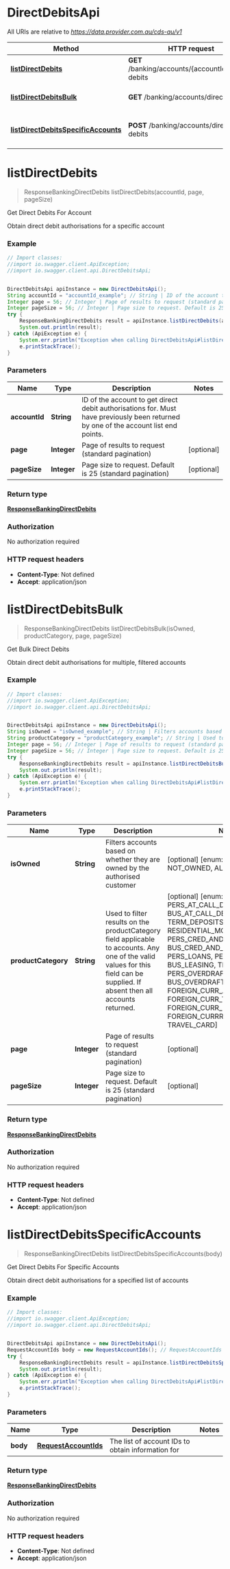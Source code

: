 # DirectDebitsApi

All URIs are relative to *https://data.provider.com.au/cds-au/v1*

Method | HTTP request | Description
------------- | ------------- | -------------
[**listDirectDebits**](DirectDebitsApi.md#listDirectDebits) | **GET** /banking/accounts/{accountId}/direct-debits | Get Direct Debits For Account
[**listDirectDebitsBulk**](DirectDebitsApi.md#listDirectDebitsBulk) | **GET** /banking/accounts/direct-debits | Get Bulk Direct Debits
[**listDirectDebitsSpecificAccounts**](DirectDebitsApi.md#listDirectDebitsSpecificAccounts) | **POST** /banking/accounts/direct-debits | Get Direct Debits For Specific Accounts

<a name="listDirectDebits"></a>
# **listDirectDebits**
> ResponseBankingDirectDebits listDirectDebits(accountId, page, pageSize)

Get Direct Debits For Account

Obtain direct debit authorisations for a specific account

### Example
```java
// Import classes:
//import io.swagger.client.ApiException;
//import io.swagger.client.api.DirectDebitsApi;


DirectDebitsApi apiInstance = new DirectDebitsApi();
String accountId = "accountId_example"; // String | ID of the account to get direct debit authorisations for.  Must have previously been returned by one of the account list end points.
Integer page = 56; // Integer | Page of results to request (standard pagination)
Integer pageSize = 56; // Integer | Page size to request. Default is 25 (standard pagination)
try {
    ResponseBankingDirectDebits result = apiInstance.listDirectDebits(accountId, page, pageSize);
    System.out.println(result);
} catch (ApiException e) {
    System.err.println("Exception when calling DirectDebitsApi#listDirectDebits");
    e.printStackTrace();
}
```

### Parameters

Name | Type | Description  | Notes
------------- | ------------- | ------------- | -------------
 **accountId** | **String**| ID of the account to get direct debit authorisations for.  Must have previously been returned by one of the account list end points. |
 **page** | **Integer**| Page of results to request (standard pagination) | [optional]
 **pageSize** | **Integer**| Page size to request. Default is 25 (standard pagination) | [optional]

### Return type

[**ResponseBankingDirectDebits**](ResponseBankingDirectDebits.md)

### Authorization

No authorization required

### HTTP request headers

 - **Content-Type**: Not defined
 - **Accept**: application/json

<a name="listDirectDebitsBulk"></a>
# **listDirectDebitsBulk**
> ResponseBankingDirectDebits listDirectDebitsBulk(isOwned, productCategory, page, pageSize)

Get Bulk Direct Debits

Obtain direct debit authorisations for multiple, filtered accounts

### Example
```java
// Import classes:
//import io.swagger.client.ApiException;
//import io.swagger.client.api.DirectDebitsApi;


DirectDebitsApi apiInstance = new DirectDebitsApi();
String isOwned = "isOwned_example"; // String | Filters accounts based on whether they are owned by the authorised customer
String productCategory = "productCategory_example"; // String | Used to filter results on the productCategory field applicable to accounts. Any one of the valid values for this field can be supplied. If absent then all accounts returned.
Integer page = 56; // Integer | Page of results to request (standard pagination)
Integer pageSize = 56; // Integer | Page size to request. Default is 25 (standard pagination)
try {
    ResponseBankingDirectDebits result = apiInstance.listDirectDebitsBulk(isOwned, productCategory, page, pageSize);
    System.out.println(result);
} catch (ApiException e) {
    System.err.println("Exception when calling DirectDebitsApi#listDirectDebitsBulk");
    e.printStackTrace();
}
```

### Parameters

Name | Type | Description  | Notes
------------- | ------------- | ------------- | -------------
 **isOwned** | **String**| Filters accounts based on whether they are owned by the authorised customer | [optional] [enum: OWNED, NOT_OWNED, ALL]
 **productCategory** | **String**| Used to filter results on the productCategory field applicable to accounts. Any one of the valid values for this field can be supplied. If absent then all accounts returned. | [optional] [enum: PERS_AT_CALL_DEPOSITS, BUS_AT_CALL_DEPOSITS, TERM_DEPOSITS, RESIDENTIAL_MORTGAGES, PERS_CRED_AND_CHRG_CARDS, BUS_CRED_AND_CHRG_CARDS, PERS_LOANS, PERS_LEASING, BUS_LEASING, TRADE_FINANCE, PERS_OVERDRAFT, BUS_OVERDRAFT, BUS_LOANS, FOREIGN_CURR_AT_CALL_DEPOSITS, FOREIGN_CURR_TERM_DEPOSITS, FOREIGN_CURR_LOAN, FOREIGN_CURRRENCT_OVERDRAFT, TRAVEL_CARD]
 **page** | **Integer**| Page of results to request (standard pagination) | [optional]
 **pageSize** | **Integer**| Page size to request. Default is 25 (standard pagination) | [optional]

### Return type

[**ResponseBankingDirectDebits**](ResponseBankingDirectDebits.md)

### Authorization

No authorization required

### HTTP request headers

 - **Content-Type**: Not defined
 - **Accept**: application/json

<a name="listDirectDebitsSpecificAccounts"></a>
# **listDirectDebitsSpecificAccounts**
> ResponseBankingDirectDebits listDirectDebitsSpecificAccounts(body)

Get Direct Debits For Specific Accounts

Obtain direct debit authorisations for a specified list of accounts

### Example
```java
// Import classes:
//import io.swagger.client.ApiException;
//import io.swagger.client.api.DirectDebitsApi;


DirectDebitsApi apiInstance = new DirectDebitsApi();
RequestAccountIds body = new RequestAccountIds(); // RequestAccountIds | The list of account IDs to obtain information for
try {
    ResponseBankingDirectDebits result = apiInstance.listDirectDebitsSpecificAccounts(body);
    System.out.println(result);
} catch (ApiException e) {
    System.err.println("Exception when calling DirectDebitsApi#listDirectDebitsSpecificAccounts");
    e.printStackTrace();
}
```

### Parameters

Name | Type | Description  | Notes
------------- | ------------- | ------------- | -------------
 **body** | [**RequestAccountIds**](RequestAccountIds.md)| The list of account IDs to obtain information for |

### Return type

[**ResponseBankingDirectDebits**](ResponseBankingDirectDebits.md)

### Authorization

No authorization required

### HTTP request headers

 - **Content-Type**: Not defined
 - **Accept**: application/json


